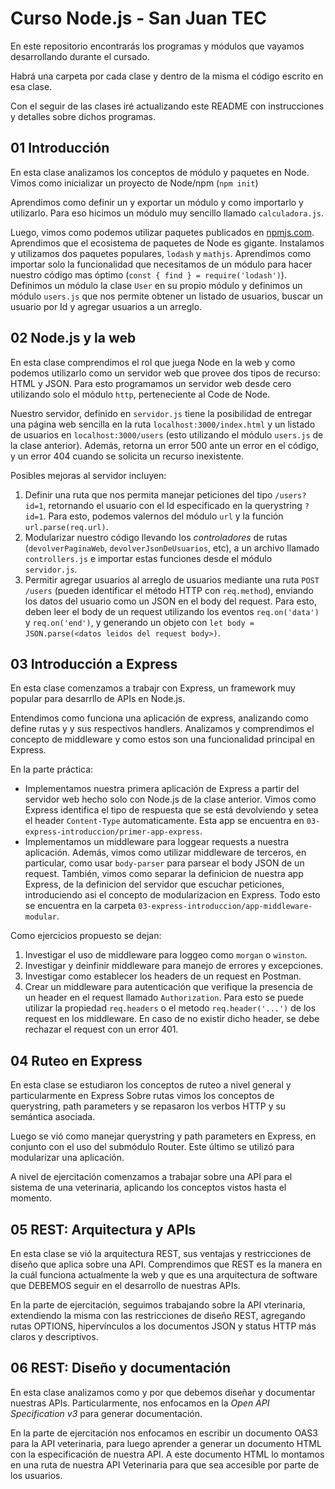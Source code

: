 # Curso Node.js - San Juan TEC
En este repositorio encontrarás los programas y módulos que vayamos desarrollando durante el cursado. 

Habrá una carpeta por cada clase y dentro de la misma el código escrito en esa clase. 

Con el seguir de las clases iré actualizando este README con instrucciones y detalles sobre dichos programas.

## 01 Introducción
En esta clase analizamos los conceptos de módulo y paquetes en Node. Vimos como inicializar un proyecto de Node/npm (`npm init`)

Aprendimos como definir un y exportar un módulo y como importarlo y utilizarlo. Para eso hicimos un módulo muy sencillo llamado `calculadora.js`.

Luego, vimos como podemos utilizar paquetes publicados en [npmjs.com](npmjs.com). Aprendimos que el ecosistema de paquetes de Node es gigante. Instalamos y utilizamos dos paquetes populares, `lodash` y `mathjs`. Aprendimos como importar solo la funcionalidad que necesitamos de un módulo para hacer nuestro código mas óptimo (`const { find } = require('lodash')`). Definimos un módulo la clase `User` en su propio módulo y definimos un módulo `users.js` que nos permite obtener un listado de usuarios, buscar un usuario por Id y agregar usuarios a un arreglo.

## 02 Node.js y la web
En esta clase comprendimos el rol que juega Node en la web y como podemos utilizarlo como un servidor web que provee dos tipos de recurso: HTML y JSON. Para esto programamos un servidor web desde cero utilizando solo el módulo `http`, perteneciente al Code de Node.

Nuestro servidor, definido en `servidor.js` tiene la posibilidad de entregar una página web sencilla en la ruta `localhost:3000/index.html` y un listado de usuarios en `localhost:3000/users` (esto utilizando el módulo `users.js` de la clase anterior). Además, retorna un error 500 ante un error en el código, y un error 404 cuando se solicita un recurso inexistente.

Posibles mejoras al servidor incluyen:
1. Definir una ruta que nos permita manejar peticiones del tipo `/users?id=1`, retornando el usuario con el Id especificado en la querystring `?id=1`. Para esto, podemos valernos del módulo `url` y la función `url.parse(req.url)`.
2. Modularizar nuestro código llevando los _controladores_ de rutas (`devolverPaginaWeb`, `devolverJsonDeUsuarios`, etc), a un archivo llamado `controllers.js` e importar estas funciones desde el módulo `servidor.js`.
3. Permitir agregar usuarios al arreglo de usuarios mediante una ruta `POST /users` (pueden identificar el método HTTP con `req.method`), enviando los datos del usuario como un JSON en el body del request. Para esto, deben leer el body de un request utilizando los eventos `req.on('data')` y `req.on('end')`, y generando un objeto con `let body = JSON.parse(<datos leidos del request body>)`. 

## 03 Introducción a Express
En esta clase comenzamos a trabajr con Express, un framework muy popular para desarrllo de APIs en Node.js.

Entendimos como funciona una aplicación de express, analizando como define rutas y y sus respectivos handlers. Analizamos y comprendimos el concepto de middleware y como estos son una funcionalidad principal en Express.

En la parte práctica: 

- Implementamos nuestra primera aplicación de Express a partir del servidor web hecho solo con Node.js de la clase anterior. Vimos como Express identifica el tipo de respuesta que se está devolviendo y setea el header `Content-Type` automaticamente. Esta app se encuentra en `03-express-introduccion/primer-app-express`.
- Implementamos un middleware para loggear requests a nuestra aplicación. Además, vimos como utilizar middleware de terceros, en particular, como usar `body-parser` para parsear el body JSON de un request. También, vimos como separar la definicion de nuestra app Express, de la definicion del servidor que escuchar peticiones, introduciendo asi el concepto de modularizacion en Express. Todo esto se encuentra en la carpeta `03-express-introduccion/app-middleware-modular`.

Como ejercicios propuesto se dejan:
1. Investigar el uso de middleware para loggeo como `morgan` o `winston`.
2. Investigar y deinfinir middleware para manejo de errores y excepciones.
3. Investigar como establecer los headers de un request en Postman.
4. Crear un middleware para autenticación que verifique la presencia de un header en el request llamado `Authorization`. Para esto se puede utilizar la propiedad `req.headers` o el metodo `req.header('...')` de los request en los middleware. En caso de no existir dicho header, se debe rechazar el request con un error 401. 

## 04 Ruteo en Express
En esta clase se estudiaron los conceptos de ruteo a nivel general y particularmente en Express
Sobre rutas vimos los conceptos de querystring, path parameters y se repasaron los verbos HTTP y su semántica asociada. 

Luego se vió como manejar querystring y path parameters en Express, en conjunto con el uso del submódulo Router. Este último se utilizó para modularizar una aplicación. 

A nivel de ejercitación comenzamos a trabajar sobre una API para el sistema de una veterinaria, aplicando los conceptos vistos hasta el momento.

## 05 REST: Arquitectura y APIs
En esta clase se vió la arquitectura REST, sus ventajas y restricciones de diseño que aplica sobre una API. Comprendimos que REST es la manera en la cuál funciona actualmente la web y que es una arquitectura de software que DEBEMOS seguir en el desarrollo de nuestras APIs.

En la parte de ejercitación, seguimos trabajando sobre la API vterinaria, extendiendo la misma con las restricciones de diseño REST, agregando rutas OPTIONS, hipervínculos a los documentos JSON y status  HTTP más claros y descriptivos.

## 06 REST: Diseño y documentación
En esta clase analizamos como y por que debemos diseñar y documentar nuestras APIs. Particularmente, nos enfocamos en la _Open API Specification v3_ para generar documentación.

En la parte de ejercitación nos enfocamos en escribir un documento OAS3 para la API veterinaria, para luego aprender a generar un documento HTML con la especificación de nuestra API. A este documento HTML lo montamos en una ruta de nuestra API Veterinaria para que sea accesible por parte de los usuarios.